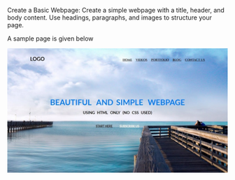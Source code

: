 Create a Basic Webpage: Create a simple webpage with a title, header, and body content. Use headings, paragraphs, and images to structure your page.

A sample page is given below

![alt text](https://github.com/archis-academy/html-assignments/blob/master/Assignment-1/webpage.jpg?raw=true)
